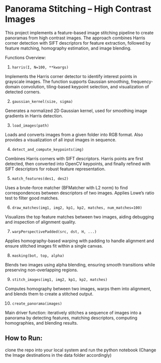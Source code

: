 # Panorama Stitching – High Contrast Images

This project implements a feature-based image stitching pipeline to create panoramas from high contrast images. The approach combines Harris corner detection with SIFT descriptors for feature extraction, followed by feature matching, homography estimation, and image blending.

Functions Overview:
1. ``` harris(I, N=100, **kwargs) ```

Implements the Harris corner detector to identify interest points in grayscale images. The function supports Gaussian smoothing, frequency-domain convolution, tiling-based keypoint selection, and visualization of detected corners.

2. ``` gaussian_kernel(size, sigma) ```

Generates a normalized 2D Gaussian kernel, used for smoothing image gradients in Harris detection.

3. ``` load_images(path) ```

Loads and converts images from a given folder into RGB format. Also provides a visualization of all input images in sequence.

4. ``` detect_and_compute_keypoints(img) ```

Combines Harris corners with SIFT descriptors. Harris points are first detected, then converted into OpenCV keypoints, and finally refined with SIFT descriptors for robust feature representation.

5. ``` match_features(des1, des2) ```

Uses a brute-force matcher (BFMatcher with L2 norm) to find correspondences between descriptors of two images. Applies Lowe’s ratio test to filter good matches.

6. ``` draw_matches(img1, img2, kp1, kp2, matches, num_matches=100) ```

Visualizes the top feature matches between two images, aiding debugging and inspection of alignment quality.

7. ``` warpPerspectivePadded(src, dst, H, ...) ```

Applies homography-based warping with padding to handle alignment and ensure stitched images fit within a single canvas.

8. ``` masking(bot, top, alpha) ```

Blends two images using alpha blending, ensuring smooth transitions while preserving non-overlapping regions.

9. ``` stitch_images(img1, img2, kp1, kp2, matches) ```

Computes homography between two images, warps them into alignment, and blends them to create a stitched output.

10. ``` create_panorama(images) ```

Main driver function: iteratively stitches a sequence of images into a panorama by detecting features, matching descriptors, computing homographies, and blending results.

## How to Run:

clone the repo into your local system and run the python notebook (Change the Image destinations in the data folder accordingly)
